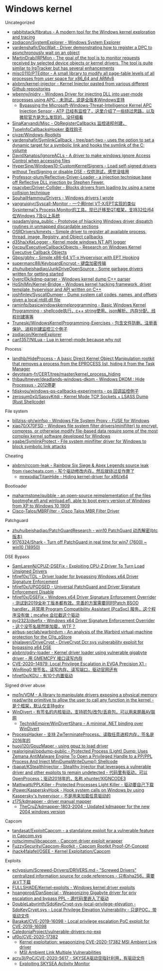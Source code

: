 # Windows kernel

Uncategorized

* [rabbitstack/fibratus - A modern tool for the Windows kernel exploration and tracing](https://github.com/rabbitstack/fibratus)
* [zodiacon/SystemExplorer - Windows System Explorer](https://github.com/zodiacon/SystemExplorer)
* [yardenshafir/DpcWait - Driver demonstrating how to register a DPC to asynchronously wait on an object](https://github.com/yardenshafir/DpcWait)
* [MartinDrab/IRPMon - The goal of the tool is to monitor requests received by selected device objects or kernel drivers. The tool is quite similar to IrpTracker but has several enhancements](https://github.com/MartinDrab/IRPMon)
* [misc0110/PTEditor - A small library to modify all page-table levels of all processes from user space for x86_64 and ARMv8](https://github.com/misc0110/PTEditor)
* [alxbrn/kernel-injector - Kernel Injector pasted from various different Github repositories](https://github.com/alxbrn/kernel-injector)
* [wbenny/injdrv - Windows Driver for injecting DLL into user-mode processes using APC - 未测试，说是全版本Windows支持](https://github.com/wbenny/injdrv)
  * [Bypassing the Microsoft-Windows-Threat-Intelligence Kernel APC Injection Sensor - ATP 已经有监控了，这里介绍了一些绕过思路，以及微软官方是怎么发现的，没仔细看](https://medium.com/@philiptsukerman/bypassing-the-microsoft-windows-threat-intelligence-kernel-apc-injection-sensor-92266433e0b0)
* [SinaKarvandi/Misc - ObRegisterCallbacks 监控进程创建，TypeInfoCallbacksHooker 查找钩子](https://github.com/SinaKarvandi/Misc)
* [ciyze/Windows-Rootkits](https://github.com/ciyze/Windows-Rootkits)
* [yardenshafir/SymlinkCallback - tree/part-two - uses the option to set a dynamic target for a symbolic link and hooks the symlink of the C: volume](https://github.com/yardenshafir/SymlinkCallback/tree/part-two)
* [DavidXanatos/IgnoreACLs - A driver to make windows ignore Access Control when accessing files](https://github.com/DavidXanatos/IgnoreACLs)
* [HyperSine/Windows10-CustomKernelSigners - Load self-signed drivers without TestSigning or disable DSE - 仅供测试，感觉没啥用](https://github.com/HyperSine/Windows10-CustomKernelSigners)
* [Professor-plum/Reflective-Driver-Loader - a injection technique base off Reflective DLL injection by Stephen Fewer.](https://github.com/Professor-plum/Reflective-Driver-Loader)
* [nsacyber/Driver-Collider - Blocks drivers from loading by using a name collision technique](https://github.com/nsacyber/Driver-Collider)
* [SouhailHammou/Drivers - Windows drivers I wrote](https://github.com/SouhailHammou/Drivers)
* [yangruiqiyr/Syscall-Monitor - 一个用Intel VT-X/EPT实现的类似Sysinternal's Process Monitor的工具。现已迁移至QT框架，支持32位/64位Windows 7及以上系统](https://github.com/yangruiqiyr/Syscall-Monitor)
* [isoadam/gina_public - Prototype of hijacking Windows driver dispatch routines in unmapped discardable sections](https://github.com/isoadam/gina_public)
* [OSRDrivers/kmexts - Simple driver to register all available process, thread, image, Registry, and Object callbacks](https://github.com/OSRDrivers/kmexts)
* [d35ha/xKeLogger - Kernel mode windows NT API logger](https://github.com/d35ha/xKeLogger)
* [0xcpu/ExecutiveCallbackObjects - Research on Windows Kernel Executive Callback Objects](https://github.com/0xcpu/ExecutiveCallbackObjects)
* [Gbps/gbhv - Simple x86-64 VT-x Hypervisor with EPT Hooking](https://github.com/Gbps/gbhv)
* [supermanc88/KeyboardEncrypt - 键盘加密传输](https://github.com/supermanc88/KeyboardEncrypt)
* [zhuhuibeishadiao/JunkDriveOpenSource - Some garbage drivers written for getting started](https://github.com/zhuhuibeishadiao/JunkDriveOpenSource)
* [0vercl0k/kdmp-parser - Windows kernel dump C++ parser](https://github.com/0vercl0k/kdmp-parser)
* [HoShiMin/Kernel-Bridge - Windows kernel hacking framework, driver template, hypervisor and API written on C++](https://github.com/HoShiMin/Kernel-Bridge)
* [joshfinley/SyscallDumper - Dump system call codes, names, and offsets given a local ntdll.dll file](https://github.com/joshfinley/SyscallDumper)
* [raminfp/basicwindowskernelprogramming - Basic Windows Kernel Programming - shellcode执行、c++ string使用、json解析、内存分配、线程创建等等](https://github.com/raminfp/basicwindowskernelprogramming)
* [Truneski/WindowsKernelProgramming-Exercises - 包含文件防删、注册表保护、进程创建监控三个例子](https://github.com/Truneski/WindowsKernelProgramming-Exercises)
* [zodiacon/KernelExplorer](https://github.com/zodiacon/KernelExplorer)
* [can1357/NtLua - Lua in kernel-mode because why not](https://github.com/can1357/NtLua)

Process

* [landhb/HideProcess - A basic Direct Kernel Object Manipulation rootkit that removes a process from the EPROCESS list, hiding it from the Task Manager](https://github.com/landhb/HideProcess)
* [devoteam-fr/CERT/tree/master/kernel_process_hiding](https://github.com/devoteam-fr/CERT/tree/master/kernel_process_hiding)
* [thibaultmeyer/deadlands-windows-dkom - Windows DKOM : Hide Processus - 2012停更](https://github.com/thibaultmeyer/deadlands-windows-dkom)
* [fdiskyou/windows-ps-callbacks-experiments - ps 回调监控例子](https://github.com/fdiskyou/windows-ps-callbacks-experiments)
* [zerosum0x0/SassyKitdi - Kernel Mode TCP Sockets + LSASS Dump (Rust Shellcode)](https://github.com/zerosum0x0/SassyKitdi)

File system

* [billziss-gh/winfsp - Windows File System Proxy - FUSE for Windows](https://github.com/billziss-gh/winfsp)
* [xiao70/X70FSD - Windows file system filter drivers(minifilter) to encrypt, compress, or otherwise modify file-based data require some of the most complex kernel software developed for Windows](https://github.com/xiao70/X70FSD)
* [sgabe/SymlinkProtect - File system minifilter driver for Windows to block symbolic link attacks](https://github.com/sgabe/SymlinkProtect)

Cheating

* [alxbrn/rccom-leak - Rainbow Six Siege & Apex Legends source leak from risecheats.com - 写个驱动修改内存，然后就绕过反作弊了](https://github.com/alxbrn/rccom-leak)
  * [mrexodia/TitanHide - Hiding kernel-driver for x86/x64](https://github.com/mrexodia/TitanHide)

Bootloader

* [maharmstone/quibble - an open-source reimplementation of the files bootmgfw.efi and winload.efi, able to boot every version of Windows from XP to Windows 10 1909](https://github.com/maharmstone/quibble)
* [Cisco-Talos/MBRFilter - Cisco Talos MBR Filter Driver](https://github.com/Cisco-Talos/MBRFilter)

Patchguard

* [zhuhuibeishadiao/PatchGuardResearch - win10 PatchGuard 动态解密(btc版本)](https://github.com/zhuhuibeishadiao/PatchGuardResearch)
* [9176324/Shark - Turn off PatchGuard in real time for win7 (7600) ~ win10 (18950)](https://github.com/9176324/Shark)

DSE Bypass

* [SamLarenN/CPUZ-DSEFix - Exploiting CPU-Z Driver To Turn Load Unsigned Drivers](https://github.com/SamLarenN/CPUZ-DSEFix)
* [hfiref0x/TDL - Driver loader for bypassing Windows x64 Driver Signature Enforcement](https://github.com/hfiref0x/TDL)
* [hfiref0x/UPGDSED - Universal PatchGuard and Driver Signature Enforcement Disable](https://github.com/hfiref0x/UPGDSED)
* [hfiref0x/DSEFix - Windows x64 Driver Signature Enforcement Overrider - 测试到2019全补丁版本都有效。完善的方案需要同时Patch BSOD handler，并禁用 Program Compatibility Assistant (PcaSvc) 服务，这个程序没有做；mcafee 会拦截这个驱动](https://github.com/hfiref0x/DSEFix)
* [pyj2323/dsefix - Windows x64 Driver Signature Enforcement Overrider - 这个没签名居然能加载，WTF？](https://github.com/pyj2323/dsefix)
* [airbus-seclab/warbirdvm - An analysis of the Warbird virtual-machine protection for the CI!g_pStore](https://github.com/airbus-seclab/warbirdvm)
* [shjalayeri/DriveCrypt - DriveCrypt Dcr.sys vulnerability exploit for bypassing x64 DSE](https://github.com/shjalayeri/DriveCrypt)
* [alxbrn/gdrv-loader - Kernel driver loader using vulnerable gigabyte driver - 用 GMEMCPY 接口读写内存](https://github.com/alxbrn/gdrv-loader)
* [CVE-2020–14979: Local Privilege Escalation in EVGA Precision X1 - WinRing0 带签名，读写内存、读写端口，驱动官网还有](https://posts.specterops.io/cve-2020-14979-local-privilege-escalation-in-evga-precisionx1-cf63c6b95896)
* [hfiref0x/KDU - 有10个内置驱动](https://github.com/hfiref0x/KDU)

Signed driver abuse

* [mq1n/VDM - A library to manipulate drivers exposing a physical memory read/write primitive to allow the user to call any function in the kernel - 是个框架，默认仅支持gdrv](https://github.com/mq1n/VDM)
* [WinDivert - 有签名的内核驱动，支持抓包/改包/丢弃包，可以用来屏蔽AV联网](https://www.reqrypt.org/windivert.html)
  * [TechnikEmpire/WinDivertSharp - A minimal .NET binding over WinDivert](https://github.com/TechnikEmpire/WinDivertSharp)
* [ProcessHacker - 支持 ZwTerminateProcess、读取任意进程内存，签名是2016年的](https://github.com/processhacker/processhacker/blob/master/KProcessHacker/devctrl.c)
* [huoji120/GpuzMaper - using gpuz to load driver](https://github.com/huoji120/GpuzMaper)
* [realoriginal/ppdump-public - Protected Process (Light) Dump: Uses Zemana AntiMalware Engine To Open a Privileged Handle to a PP/PPL Process And Inject MiniDumpWriteDump() Shellcode](https://github.com/realoriginal/ppdump-public)
* [rbapat/KStealthInjector - Stealthy Injector that leverages a vulnerable driver and other exploits to remain undetected - 代码里有驱动，可以OpenProcess；驱动2018年的，名称 xhunter/XIGNCODE3](https://github.com/rbapat/KStealthInjector)
* [Mattiwatti/PPLKiller - Protected Processes Light Killer - 驱动要自己下载](https://github.com/Mattiwatti/PPLKiller)
* [iPower/KasperskyHook - Hook system calls on Windows by using Kaspersky's hypervisor - 不是用来加载任意驱动的](https://github.com/iPower/KasperskyHook)
* [z175/kdmapper - driver manual mapper](https://github.com/z175/kdmapper)
  * [TheCruZ/kdmapper-1803-2004 - Updated kdmapper for the new 2004 windows version](https://github.com/TheCruZ/kdmapper-1803-2004)

Capcom

* [tandasat/ExploitCapcom - a standalone exploit for a vulnerable feature in Capcom.sys](https://github.com/tandasat/ExploitCapcom)
* [notscimmy/libcapcom - Capcom driver exploit wrapper](https://github.com/notscimmy/libcapcom)
* [FuzzySecurity/Capcom-Rootkit - Capcom Rootkit Proof-Of-Concept](https://github.com/FuzzySecurity/Capcom-Rootkit)
* [ihack4falafel/OSEE - Kernel Exploitation/Capcom](https://github.com/ihack4falafel/OSEE/tree/master/Kernel%20Exploitation/Capcom)

Exploits

* [eclypsium/Screwed-Drivers/DRIVERS.md - "Screwed Drivers" centralized information source for code references - 只有sha256，需要从VT下载](https://github.com/eclypsium/Screwed-Drivers/blob/master/DRIVERS.md)
* [FULLSHADE/Kernel-exploits - Windows kernel driver exploits](https://github.com/FULLSHADE/Kernel-exploits)
* [hoangprod/DanSpecial - Weaponizing Gigabyte driver for priv escalation and bypass PPL - 源代码里嵌入了驱动](https://github.com/hoangprod/DanSpecial)
* [DoubleLabyrinth/SdoKeyCrypt-sys-local-privilege-elevation - SdoKeyCrypt.sys - Local Privilege Elevation Vulnerability - 只是POC，带驱动文件](https://github.com/DoubleLabyrinth/SdoKeyCrypt-sys-local-privilege-elevation)
* [Barakat/CVE-2019-16098 - Local privilege escalation PoC exploit for CVE-2019-16098](https://github.com/Barakat/CVE-2019-16098)
* [CaledoniaProject/vulnerable-drivers-no-exp](https://github.com/CaledoniaProject/vulnerable-drivers-no-exp)
* [uf0o/CVE-2020-17382](https://github.com/uf0o/CVE-2020-17382)
   * [Kernel exploitation: weaponizing CVE-2020-17382 MSI Ambient Link driver](https://www.matteomalvica.com/blog/2020/09/24/weaponizing-cve-2020-17382/)
   * [MSI Ambient Link Multiple Vulnerabilities](https://www.coresecurity.com/core-labs/advisories/msi-ambient-link-multiple-vulnerabilities)
* [acru3l/PoC/CVE-2020-5617 - SKYSEA驱动空指针利用，有驱动文件](https://github.com/acru3l/PoC/tree/master/CVE-2020-5617)
   * [Exploiting SKYSEA Activity Monitor](https://acru3l.github.io/2020/08/03/exploiting-activity-monitor-driver/)

